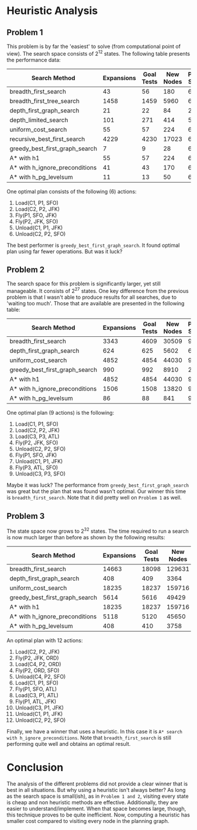 # Heuristic Analysis

## Problem 1

This problem is by far the 'easiest' to solve (from computational point of view). The search space consists of $2^{12}$ states. The following table presents the performance data:

| Search Method                  | Expansions | Goal Tests | New Nodes | Plan Size | Time  |
|--------------------------------|------------|------------|-----------|-----------|-------|
| breadth_first_search           | 43         | 56         | 180       | 6         | 0.031 |
| breadth_first_tree_search      | 1458       | 1459       | 5960      | 6         | 0.993 |
| depth_first_graph_search       | 21         | 22         | 84        | 20        | 0.014 |
| depth_limited_search           | 101        | 271        | 414       | 50        | 0.095 |
| uniform_cost_search            | 55         | 57         | 224       | 6         | 0.384 |
| recursive_best_first_search    | 4229       | 4230       | 17023     | 6         | 2.960 |
| greedy_best_first_graph_search | 7          | 9          | 28        | 6         | 0.005 |
| A* with h1                     | 55         | 57         | 224       | 6         | 0.039 |
| A* with h_ignore_preconditions | 41         | 43         | 170       | 6         | 0.044 |
| A* with h_pg_levelsum          | 11         | 13         | 50        | 6         | 2.234 |

One optimal plan consists of the following (6) actions:

1. Load(C1, P1, SFO)
2. Load(C2, P2, JFK)
3. Fly(P1, SFO, JFK)
4. Fly(P2, JFK, SFO)
5. Unload(C1, P1, JFK)
6. Unload(C2, P2, SFO)

The best performer is `greedy_best_first_graph_search`. It found optimal plan using far fewer operations. But was it luck?

## Problem 2

The search space for this problem is significantly larger, yet still manageable. It consists of $2^{27}$ states. One key difference from the previous problem is that I wasn't able to produce results for all searches, due to 'waiting too much'. Those that are available are presented in the following table:

| Search Method                  | Expansions | Goal Tests | New Nodes | Plan Size | Time    |
|--------------------------------|------------|------------|-----------|-----------|---------|
| breadth_first_search           | 3343       | 4609       | 30509     | 9         | 11.708  |
| depth_first_graph_search       | 624        | 625        | 5602      | 619       | 3.061   |
| uniform_cost_search            | 4852       | 4854       | 44030     | 9         | 38.310  |
| greedy_best_first_graph_search | 990        | 992        | 8910      | 21        | 6.166   |
| A* with h1                     | 4852       | 4854       | 44030     | 9         | 39.245  |
| A* with h_ignore_preconditions | 1506       | 1508       | 13820     | 9         | 12.527  |
| A* with h_pg_levelsum          | 86         | 88         | 841       | 9         | 258.185 |

One optimal plan (9 actions) is the following:

1. Load(C1, P1, SFO)
2. Load(C2, P2, JFK)
3. Load(C3, P3, ATL)
4. Fly(P2, JFK, SFO)
5. Unload(C2, P2, SFO)
6. Fly(P1, SFO, JFK)
7. Unload(C1, P1, JFK)
8. Fly(P3, ATL, SFO)
9. Unload(C3, P3, SFO)

Maybe it was luck? The performance from `greedy_best_first_graph_search` was great but the plan that was found wasn't optimal. Our winner this time is `breadth_first_search`. Note that it did pretty well on `Problem 1` as well.

## Problem 3

The state space now grows to $2^{32}$ states. The time required to run a search is now much larger than before as shown by the following results:

| Search Method                  | Expansions | Goal Tests | New Nodes | Plan Size | Time     |
|--------------------------------|------------|------------|-----------|-----------|----------|
| breadth_first_search           | 14663      | 18098      | 129631    | 12        | 89.299   |
| depth_first_graph_search       | 408        | 409        | 3364      | 392       | 1.476    |
| uniform_cost_search            | 18235      | 18237      | 159716    | 12        | 329.735  |
| greedy_best_first_graph_search | 5614       | 5616       | 49429     | 22        | 87.676   |
| A* with h1                     | 18235      | 18237      | 159716    | 12        | 327.593  |
| A* with h_ignore_preconditions | 5118       | 5120       | 45650     | 12        | 74.635   |
| A* with h_pg_levelsum          | 408        | 410        | 3758      | 12        | 1713.060 |

An optimal plan with 12 actions:

1. Load(C2, P2, JFK)
2. Fly(P2, JFK, ORD)
3. Load(C4, P2, ORD)
4. Fly(P2, ORD, SFO)
5. Unload(C4, P2, SFO)
6. Load(C1, P1, SFO)
7. Fly(P1, SFO, ATL)
8. Load(C3, P1, ATL)
9. Fly(P1, ATL, JFK)
10. Unload(C3, P1, JFK)
11. Unload(C1, P1, JFK)
12. Unload(C2, P2, SFO)

Finally, we have a winner that uses a heuristic. In this case it is `A* search with h_ignore_preconditions`. Note that `breadth_first_search` is still performing quite well and obtains an optimal result.

# Conclusion

The analysis of the different problems did not provide a clear winner that is best in all situations. But why using a heuristic isn't always better? As long as the search space is small(ish), as in `Problem 1 and 2`, visiting every state is cheap and non heuristic methods are effective. Additionally, they are easier to understand/implement. When that space becomes large, though, this technique proves to be quite inefficient. Now, computing a heuristic has smaller cost compared to visiting every node in the planning graph.
